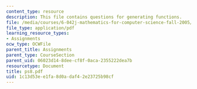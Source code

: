 ```yaml
---
content_type: resource
description: This file contains questions for generating functions.
file: /media/courses/6-042j-mathematics-for-computer-science-fall-2005/1c13d53ee1fa8d0adaf42e23725b98cf_ps8.pdf
file_type: application/pdf
learning_resource_types:
- Assignments
ocw_type: OCWFile
parent_title: Assignments
parent_type: CourseSection
parent_uid: 06023d14-8dee-cf8f-0aca-2355222dea7b
resourcetype: Document
title: ps8.pdf
uid: 1c13d53e-e1fa-8d0a-daf4-2e23725b98cf
---
```

